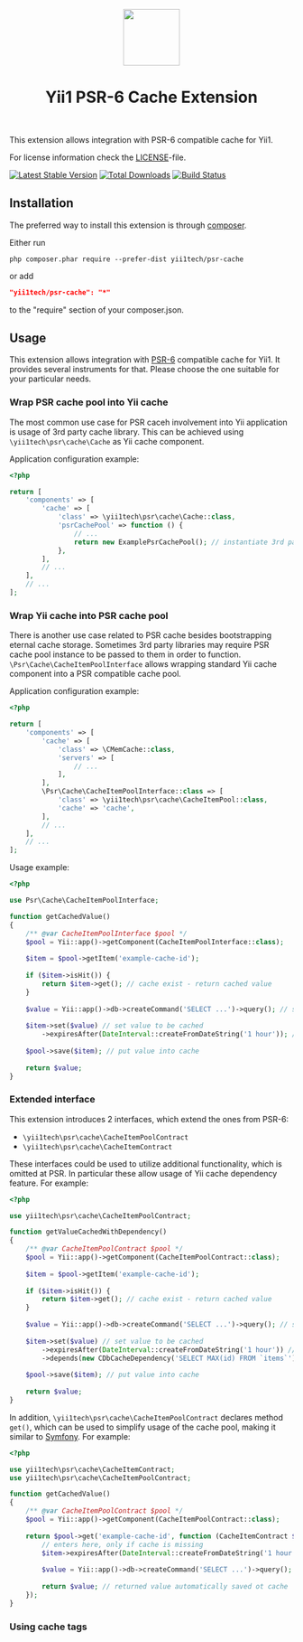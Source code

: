 <p align="center">
    <a href="https://github.com/yii1tech" target="_blank">
        <img src="https://avatars.githubusercontent.com/u/134691944" height="100px">
    </a>
    <h1 align="center">Yii1 PSR-6 Cache Extension</h1>
    <br>
</p>

This extension allows integration with PSR-6 compatible cache for Yii1.

For license information check the [LICENSE](LICENSE.md)-file.

[![Latest Stable Version](https://img.shields.io/packagist/v/yii1tech/psr-cache.svg)](https://packagist.org/packages/yii1tech/psr-cache)
[![Total Downloads](https://img.shields.io/packagist/dt/yii1tech/psr-cache.svg)](https://packagist.org/packages/yii1tech/psr-cache)
[![Build Status](https://github.com/yii1tech/psr-cache/workflows/build/badge.svg)](https://github.com/yii1tech/psr-cache/actions)


Installation
------------

The preferred way to install this extension is through [composer](http://getcomposer.org/download/).

Either run

```
php composer.phar require --prefer-dist yii1tech/psr-cache
```

or add

```json
"yii1tech/psr-cache": "*"
```

to the "require" section of your composer.json.


Usage
-----

This extension allows integration with [PSR-6](https://www.php-fig.org/psr/psr-6/) compatible cache for Yii1.
It provides several instruments for that. Please choose the one suitable for your particular needs.


### Wrap PSR cache pool into Yii cache <span id="wrap-psr-cache-pool-into-yii-cache"></span>

The most common use case for PSR caceh involvement into Yii application is usage of 3rd party cache library.
This can be achieved using `\yii1tech\psr\cache\Cache` as Yii cache component.

Application configuration example:

```php
<?php

return [
    'components' => [
        'cache' => [
            'class' => \yii1tech\psr\cache\Cache::class,
            'psrCachePool' => function () {
                // ...
                return new ExamplePsrCachePool(); // instantiate 3rd party cache library
            },
        ],
        // ...
    ],
    // ...
];
```


### Wrap Yii cache into PSR cache pool <span id="wrap-yii-cache-into-psr-cache-pool"></span>

There is another use case related to PSR cache besides bootstrapping eternal cache storage.
Sometimes 3rd party libraries may require PSR cache pool instance to be passed to them in order to function.
`\Psr\Cache\CacheItemPoolInterface` allows wrapping standard Yii cache component into a PSR compatible cache pool.

Application configuration example:

```php
<?php

return [
    'components' => [
        'cache' => [
            'class' => \CMemCache::class,
            'servers' => [
                // ...
            ],
        ],
        \Psr\Cache\CacheItemPoolInterface::class => [
            'class' => \yii1tech\psr\cache\CacheItemPool::class,
            'cache' => 'cache',
        ],
        // ...
    ],
    // ...
];
```

Usage example:

```php
<?php

use Psr\Cache\CacheItemPoolInterface;

function getCachedValue()
{
    /** @var CacheItemPoolInterface $pool */
    $pool = Yii::app()->getComponent(CacheItemPoolInterface::class);
    
    $item = $pool->getItem('example-cache-id');
    
    if ($item->isHit()) { 
        return $item->get(); // cache exist - return cached value
    }
    
    $value = Yii::app()->db->createCommand('SELECT ...')->query(); // some heave SQL query.
    
    $item->set($value) // set value to be cached
        ->expiresAfter(DateInterval::createFromDateString('1 hour')); // set expiration
    
    $pool->save($item); // put value into cache
    
    return $value;
}
```


### Extended interface <span id="extended-interface"></span>

This extension introduces 2 interfaces, which extend the ones from PSR-6:

- `\yii1tech\psr\cache\CacheItemPoolContract`
- `\yii1tech\psr\cache\CacheItemContract`

These interfaces could be used to utilize additional functionality, which is omitted at PSR.
In particular these allow usage of Yii cache dependency feature. For example:

```php
<?php

use yii1tech\psr\cache\CacheItemPoolContract;

function getValueCachedWithDependency()
{
    /** @var CacheItemPoolContract $pool */
    $pool = Yii::app()->getComponent(CacheItemPoolContract::class);
    
    $item = $pool->getItem('example-cache-id');
    
    if ($item->isHit()) {
        return $item->get(); // cache exist - return cached value
    }
    
    $value = Yii::app()->db->createCommand('SELECT ...')->query(); // some heave SQL query.
    
    $item->set($value) // set value to be cached
        ->expiresAfter(DateInterval::createFromDateString('1 hour')) // set expiration
        ->depends(new CDbCacheDependency('SELECT MAX(id) FROM `items`')); // set cache dependency
    
    $pool->save($item); // put value into cache
    
    return $value;
}
```

In addition, `\yii1tech\psr\cache\CacheItemPoolContract` declares method `get()`, which can be used to simplify usage
of the cache pool, making it similar to [Symfony](https://symfony.com/doc/7.0/cache.html).
For example:

```php
<?php

use yii1tech\psr\cache\CacheItemContract;
use yii1tech\psr\cache\CacheItemPoolContract;

function getCachedValue()
{
    /** @var CacheItemPoolContract $pool */
    $pool = Yii::app()->getComponent(CacheItemPoolContract::class);
    
    return $pool->get('example-cache-id', function (CacheItemContract $item) {
        // enters here, only if cache is missing
        $item->expiresAfter(DateInterval::createFromDateString('1 hour')); // use callback argument to configure cache item: set expiration and so on
        
        $value = Yii::app()->db->createCommand('SELECT ...')->query(); // some heave SQL query.
        
        return $value; // returned value automatically saved ot cache
    });
}
```


### Using cache tags <span id="using-cache-tags"></span>

